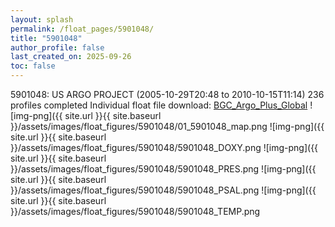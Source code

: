 ```yaml
---
layout: splash
permalink: /float_pages/5901048/
title: "5901048"
author_profile: false
last_created_on: 2025-09-26
toc: false
---
```

 
5901048: US ARGO PROJECT (2005-10-29T20:48 to 2010-10-15T11:14)
236 profiles completed
Individual float file download: [BGC_Argo_Plus_Global](https://ftp.soest.hawaii.edu/bgc_argo_plus/Individual_Floats/outliers_removed/5901048_Sprof_processed.nc)
![img-png]({{ site.url }}{{ site.baseurl }}/assets/images/float_figures/5901048/01_5901048_map.png
![img-png]({{ site.url }}{{ site.baseurl }}/assets/images/float_figures/5901048/5901048_DOXY.png
![img-png]({{ site.url }}{{ site.baseurl }}/assets/images/float_figures/5901048/5901048_PRES.png
![img-png]({{ site.url }}{{ site.baseurl }}/assets/images/float_figures/5901048/5901048_PSAL.png
![img-png]({{ site.url }}{{ site.baseurl }}/assets/images/float_figures/5901048/5901048_TEMP.png
